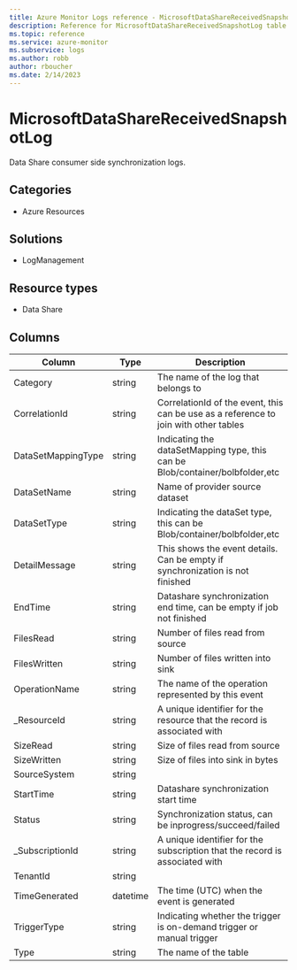 ```yaml
---
title: Azure Monitor Logs reference - MicrosoftDataShareReceivedSnapshotLog
description: Reference for MicrosoftDataShareReceivedSnapshotLog table in Azure Monitor Logs.
ms.topic: reference
ms.service: azure-monitor
ms.subservice: logs
ms.author: robb
author: rboucher
ms.date: 2/14/2023
---
```


# MicrosoftDataShareReceivedSnapshotLog

 Data Share consumer side synchronization logs.

## Categories

- Azure Resources
## Solutions

- LogManagement
## Resource types

- Data Share




## Columns

| Column | Type | Description |
| --- | --- | --- |
| Category | string | The name of the log that belongs to |
| CorrelationId | string | CorrelationId of the event, this can be use as a reference to join with other tables |
| DataSetMappingType | string | Indicating the dataSetMapping type, this can be Blob/container/bolbfolder,etc |
| DataSetName | string | Name of provider source dataset |
| DataSetType | string | Indicating the dataSet type, this can be Blob/container/bolbfolder,etc |
| DetailMessage | string | This shows the event details. Can be empty if synchronization is not finished |
| EndTime | string | Datashare synchronization end time, can be empty if job not finished |
| FilesRead | string | Number of files read from source |
| FilesWritten | string | Number of files written into sink |
| OperationName | string | The name of the operation represented by this event |
| _ResourceId | string | A unique identifier for the resource that the record is associated with |
| SizeRead | string | Size of files read from source |
| SizeWritten | string | Size of files into sink in bytes |
| SourceSystem | string |  |
| StartTime | string | Datashare synchronization start time |
| Status | string | Synchronization status, can be inprogress/succeed/failed |
| _SubscriptionId | string | A unique identifier for the subscription that the record is associated with |
| TenantId | string |  |
| TimeGenerated | datetime | The time (UTC) when the event is generated |
| TriggerType | string | Indicating whether the trigger is on-demand trigger or manual trigger |
| Type | string | The name of the table |
